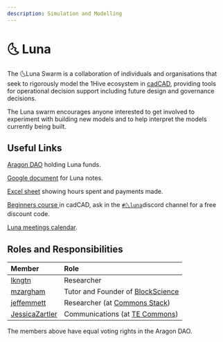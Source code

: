 ```yaml
---
description: Simulation and Modelling
---
```


# 🌜 Luna

The 🌜Luna Swarm is a collaboration of individuals and organisations that seek to rigorously model the 1Hive ecosystem in [cadCAD](http://cadcad.org/), providing tools for operational decision support including future design and governance decisions.

The Luna swarm encourages anyone interested to get involved to experiment with building new models and to help interpret the models currently being built.

## Useful Links 

 [Aragon DAO](https://aragon.1hive.org/#/luna/) holding Luna funds.

 [Google document](https://docs.google.com/document/d/1UkWflaDNh5aF8BeRUoIQx3g3z7P2mE0cU0N4dbwz4Sk/edit#heading=h.jq42e3ro14o3) for Luna notes.

 [Excel sheet](https://docs.google.com/spreadsheets/d/1pnKFUvbeWdS_C7KlFoM_GM2mFq0yCCfdVVI-UFqP20s/edit#gid=0) showing hours spent and payments made.

[Beginners course ](https://www.cadcad.education/%20)in cadCAD, ask in the [`#🌜luna`](https://discord.gg/efpG78vZ4q)discord channel for a free discount code.

[Luna meetings calendar](https://calendar.google.com/calendar/embed?src=cadcad.org%40gmail.com&ctz=America%2FVancouver).

## Roles and Responsibilities

| Member | Role |
| :--- | :--- |
| [lkngtn](https://forum.1hive.org/u/lkngtn) | Researcher |
| [mzargham](https://forum.1hive.org/u/mzargham/summary) | Tutor and Founder of [BlockScience](https://block.science/) |
| [jeffemmett](https://forum.1hive.org/u/jeffemmett/summary) | Researcher \(at [Commons Stack](https://commonsstack.org/)\) |
| [JessicaZartler](https://forum.1hive.org/u/jessicazartler/summary) | Communications \(at [TE Commons](https://tecommons.org/)\) |

The members above have equal voting rights in the Aragon DAO.


